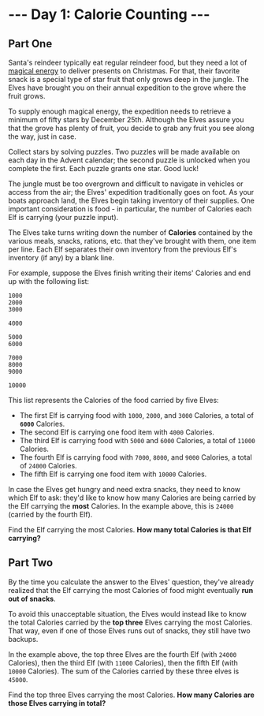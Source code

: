# --- Day 1: Calorie Counting ---

## Part One

Santa's reindeer typically eat regular reindeer food, but they need a lot of [magical energy](https://adventofcode.com/2018/day/25) to deliver presents on Christmas. For that, their favorite snack is a special type of star fruit that only grows deep in the jungle. The Elves have brought you on their annual expedition to the grove where the fruit grows.

To supply enough magical energy, the expedition needs to retrieve a minimum of fifty stars by December 25th. Although the Elves assure you that the grove has plenty of fruit, you decide to grab any fruit you see along the way, just in case.

Collect stars by solving puzzles. Two puzzles will be made available on each day in the Advent calendar; the second puzzle is unlocked when you complete the first. Each puzzle grants one star. Good luck!

The jungle must be too overgrown and difficult to navigate in vehicles or access from the air; the Elves' expedition traditionally goes on foot. As your boats approach land, the Elves begin taking inventory of their supplies. One important consideration is food - in particular, the number of Calories each Elf is carrying (your puzzle input).

The Elves take turns writing down the number of **Calories** contained by the various meals, snacks, rations, etc. that they've brought with them, one item per line. Each Elf separates their own inventory from the previous Elf's inventory (if any) by a blank line.

For example, suppose the Elves finish writing their items' Calories and end up with the following list:
```
1000
2000
3000

4000

5000
6000

7000
8000
9000

10000
```


This list represents the Calories of the food carried by five Elves:

- The first Elf is carrying food with `1000`, `2000`, and `3000` Calories, a total of **`6000`** Calories.
- The second Elf is carrying one food item with `4000` Calories. 
- The third Elf is carrying food with `5000` and `6000` Calories, a total of `11000` Calories. 
- The fourth Elf is carrying food with `7000`, `8000`, and `9000` Calories, a total of `24000` Calories. 
- The fifth Elf is carrying one food item with `10000` Calories.

In case the Elves get hungry and need extra snacks, they need to know which Elf to ask: they'd like to know how many Calories are being carried by the Elf carrying the **most** Calories. In the example above, this is `24000` (carried by the fourth Elf).

Find the Elf carrying the most Calories. **How many total Calories is that Elf carrying?**

## Part Two

By the time you calculate the answer to the Elves' question, they've already realized that the Elf carrying the most Calories of food might eventually **run out of snacks**.

To avoid this unacceptable situation, the Elves would instead like to know the total Calories carried by the **top three** Elves carrying the most Calories. That way, even if one of those Elves runs out of snacks, they still have two backups.

In the example above, the top three Elves are the fourth Elf (with `24000` Calories), then the third Elf (with `11000` Calories), then the fifth Elf (with `10000` Calories). The sum of the Calories carried by these three elves is `45000`.

Find the top three Elves carrying the most Calories. **How many Calories are those Elves carrying in total?**